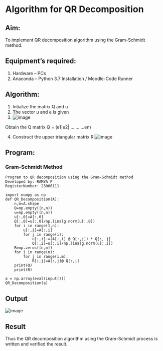 # Algorithm for QR Decomposition
## Aim:
To implement QR decomposition algorithm using the Gram-Schmidt method.
## Equipment’s required:
1.	Hardware – PCs
2.	Anaconda – Python 3.7 Installation / Moodle-Code Runner
## Algorithm:
1.	Intialize the matrix Q and u
2.	The vector u and e is given
3.	
	![image](https://github.com/23006111/QRdecomposition/assets/145981696/9ddd831d-526a-4715-b079-faa52bb490f5)
   


 Obtain the Q matrix
   Q = (e1|e2| ... ... ...en)
  
    



4.	Construct the upper triangular matrix R
	![image](https://github.com/23006111/QRdecomposition/assets/145981696/19742fc4-d564-4005-ac52-ff33bf6f3b27)

    



## Program:
### Gram-Schmidt Method
~~~
Program to QR decomposition using the Gram-Schmidt method
Developed by: RAMYA P
RegisterNumber: 23006111

import numpy as np
def QR_Decomposition(A):
    n,m=A.shape
    Q=np.empty((n,n))
    u=np.empty((n,n))
    u[:,0]=A[:,0]
    Q[:,0]=u[:,0]/np.linalg.norm(u[:,0])
    for i in range(1,n):
        u[:,i]=A[:,i]
        for j in range(i):
            u[:,i]-=(A[:,i] @ Q[:,j]) * Q[:, j]
            Q[:,i]=u[:,i]/np.linalg.norm(u[:,i])
    R=np.zeros((n,m))
    for i in range(n):
        for j in range(i,m):
            R[i,j]=A[:,j]@ Q[:,i]
    print(Q)
    print(R)
    
a = np.array(eval(input()))
QR_Decomposition(a)
~~~









## Output
![image](https://github.com/23006111/QRdecomposition/assets/145981696/588fdb7e-cdd7-450a-9800-c8c533290c30)




## Result
Thus the QR decomposition algorithm using the Gram-Schmidt process is written and verified the result.
